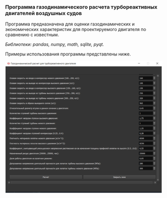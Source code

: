### Программа газодинамического расчета турбореактивных двигателей воздушных судов ###

Программа предназначена для оценки газодинамических и экономических характеристик для проектируемого двигателя по сравнению с известным. 

*Библиотеки: pandas, numpy, math, sqlite, pyqt.*

Примеры использования программы представлены ниже.

![Главное окно программы](https://github.com/Cation73/army-coding/blob/master/grtd-programm/input.png)






